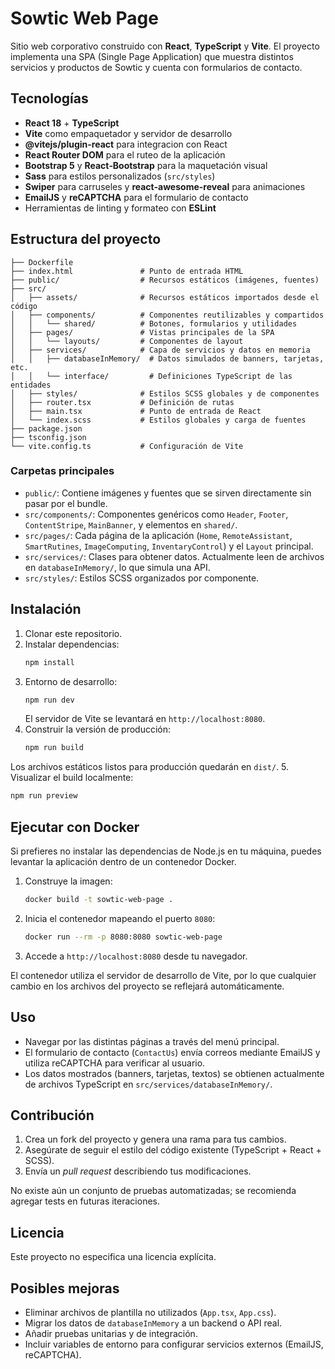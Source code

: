 # Sowtic Web Page

Sitio web corporativo construido con **React**, **TypeScript** y **Vite**. El proyecto implementa una SPA (Single Page Application) que muestra distintos servicios y productos de Sowtic y cuenta con formularios de contacto.

## Tecnologías

- **React 18** + **TypeScript**
- **Vite** como empaquetador y servidor de desarrollo
- **@vitejs/plugin-react** para integracion con React
- **React Router DOM** para el ruteo de la aplicación
- **Bootstrap 5** y **React‑Bootstrap** para la maquetación visual
- **Sass** para estilos personalizados (`src/styles`)
- **Swiper** para carruseles y **react-awesome-reveal** para animaciones
- **EmailJS** y **reCAPTCHA** para el formulario de contacto
- Herramientas de linting y formateo con **ESLint**

## Estructura del proyecto

```
├── Dockerfile
├── index.html               # Punto de entrada HTML
├── public/                  # Recursos estáticos (imágenes, fuentes)
├── src/
│   ├── assets/              # Recursos estáticos importados desde el código
│   ├── components/          # Componentes reutilizables y compartidos
│   │   └── shared/          # Botones, formularios y utilidades
│   ├── pages/               # Vistas principales de la SPA
│   │   └── layouts/         # Componentes de layout
│   ├── services/            # Capa de servicios y datos en memoria
│   │   ├── databaseInMemory/  # Datos simulados de banners, tarjetas, etc.
│   │   └── interface/         # Definiciones TypeScript de las entidades
│   ├── styles/              # Estilos SCSS globales y de componentes
│   ├── router.tsx           # Definición de rutas
│   ├── main.tsx             # Punto de entrada de React
│   └── index.scss           # Estilos globales y carga de fuentes
├── package.json
├── tsconfig.json
└── vite.config.ts           # Configuración de Vite
```

### Carpetas principales

- `public/`: Contiene imágenes y fuentes que se sirven directamente sin pasar por el bundle.
- `src/components/`: Componentes genéricos como `Header`, `Footer`, `ContentStripe`, `MainBanner`, y elementos en `shared/`.
- `src/pages/`: Cada página de la aplicación (`Home`, `RemoteAssistant`, `SmartRutines`, `ImageComputing`, `InventaryControl`) y el `Layout` principal.
- `src/services/`: Clases para obtener datos. Actualmente leen de archivos en `databaseInMemory/`, lo que simula una API.
- `src/styles/`: Estilos SCSS organizados por componente.

## Instalación

1. Clonar este repositorio.
2. Instalar dependencias:
   ```bash
   npm install
   ```
3. Entorno de desarrollo:
   ```bash
   npm run dev
   ```
   El servidor de Vite se levantará en `http://localhost:8080`.
4. Construir la versión de producción:
   ```bash
   npm run build
   ```
Los archivos estáticos listos para producción quedarán en `dist/`.
5. Visualizar el build localmente:
   ```bash
   npm run preview
   ```

## Ejecutar con Docker

Si prefieres no instalar las dependencias de Node.js en tu máquina, puedes levantar la aplicación dentro de un contenedor Docker.

1. Construye la imagen:
   ```bash
   docker build -t sowtic-web-page .
   ```
2. Inicia el contenedor mapeando el puerto `8080`:
   ```bash
   docker run --rm -p 8080:8080 sowtic-web-page
   ```
3. Accede a `http://localhost:8080` desde tu navegador.

El contenedor utiliza el servidor de desarrollo de Vite, por lo que cualquier cambio en los archivos del proyecto se reflejará automáticamente.

## Uso

- Navegar por las distintas páginas a través del menú principal.
- El formulario de contacto (`ContactUs`) envía correos mediante EmailJS y utiliza reCAPTCHA para verificar al usuario.
- Los datos mostrados (banners, tarjetas, textos) se obtienen actualmente de archivos TypeScript en `src/services/databaseInMemory/`.

## Contribución

1. Crea un fork del proyecto y genera una rama para tus cambios.
2. Asegúrate de seguir el estilo del código existente (TypeScript + React + SCSS).
3. Envía un *pull request* describiendo tus modificaciones.

No existe aún un conjunto de pruebas automatizadas; se recomienda agregar tests en futuras iteraciones.

## Licencia

Este proyecto no especifica una licencia explícita.

## Posibles mejoras

- Eliminar archivos de plantilla no utilizados (`App.tsx`, `App.css`).
- Migrar los datos de `databaseInMemory` a un backend o API real.
- Añadir pruebas unitarias y de integración.
- Incluir variables de entorno para configurar servicios externos (EmailJS, reCAPTCHA).
